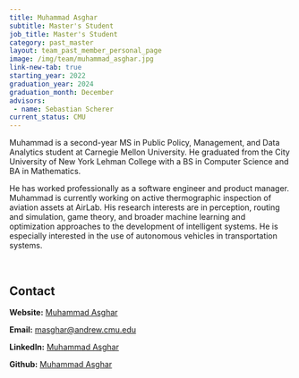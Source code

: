 ```yaml
---
title: Muhammad Asghar 
subtitle: Master's Student
job_title: Master's Student
category: past_master
layout: team_past_member_personal_page
image: /img/team/muhammad_asghar.jpg
link-new-tab: true
starting_year: 2022
graduation_year: 2024
graduation_month: December
advisors:
 - name: Sebastian Scherer
current_status: CMU
---
```



Muhammad is a second-year MS in Public Policy, Management, and Data Analytics student at Carnegie Mellon University. He graduated from the City University of New York Lehman College with a BS in Computer Science and BA in Mathematics.

He has worked professionally as a software engineer and product manager. Muhammad is currently working on active thermographic inspection of aviation assets at AirLab. His research interests are in perception, routing and simulation, game theory, and broader machine learning and optimization approaches to the development of intelligent systems. He is especially interested in the use of autonomous vehicles in transportation systems.

<br>

## Contact

**Website:** [Muhammad Asghar](https://asgharm1999.github.io/)

**Email:** [masghar@andrew.cmu.edu](mailto:masghar@andrew.cmu.edu)

**LinkedIn:** [Muhammad Asghar](https://www.linkedin.com/in/muhammad-asghar/)

**Github:** [Muhammad Asghar](https://github.com/asgharm1999/)
